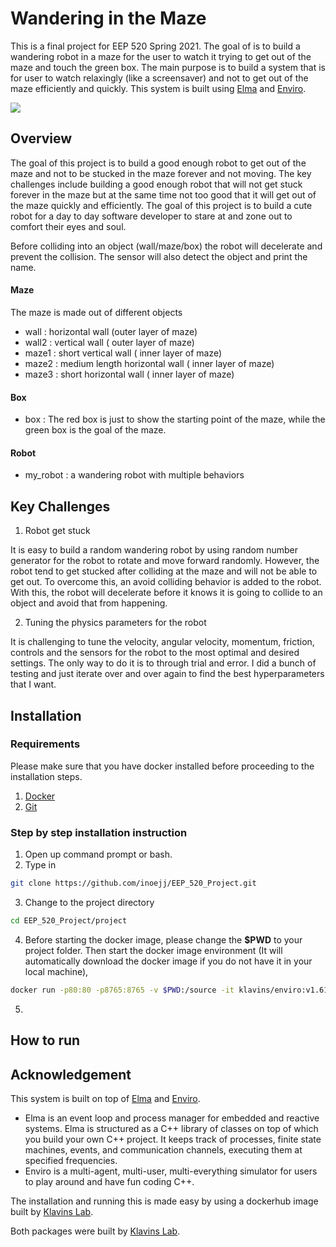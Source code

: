# Wandering in the Maze

This is a final project for EEP 520 Spring 2021. The goal of is to build a wandering robot in a maze for the user to watch it trying to get out of the maze and touch the green box. The main purpose is to build a system that is for user to watch relaxingly (like a screensaver) and not to get out of the maze efficiently and quickly. This system is built using [Elma](https://github.com/klavinslab/elma) and [Enviro](https://github.com/klavinslab/enviro).

![](/images/wanderingbot.gif)

## Overview

The goal of this project is to build a good enough robot to get out of the maze and not to be stucked in the maze forever and not moving. The key challenges include building a good enough robot that will not get stuck forever in the maze but at the same time not too good that it will get out of the maze quickly and efficiently. The goal of this project is to build a cute robot for a day to day software developer to stare at and zone out to comfort their eyes and soul.

Before colliding into an object (wall/maze/box) the robot will decelerate and prevent the collision. The sensor will also detect the object and print the name.

#### Maze
The maze is made out of different objects

- wall : horizontal wall (outer layer of maze)
- wall2 : vertical wall ( outer layer of maze)
- maze1 : short vertical wall ( inner layer of maze)
- maze2 : medium length horizontal wall ( inner layer of maze)
- maze3 : short horizontal wall ( inner layer of maze)

#### Box
- box : The red box is just to show the starting point of the maze, while the green box is the goal of the maze.

#### Robot

- my_robot : a wandering robot with multiple behaviors

## Key Challenges

1. Robot get stuck

It is easy to build a random wandering robot by using random number generator for the robot to rotate and move forward randomly. However, the robot tend to get stucked after colliding at the maze and will not be able to get out. To overcome this, an avoid colliding behavior is added to the robot. With this, the robot will decelerate before it knows it is going to collide to an object and avoid that from happening. 

2. Tuning the physics parameters for the robot

It is challenging to tune the velocity, angular velocity, momentum, friction, controls and the sensors for the robot to the most optimal and desired settings. The only way to do it is to through trial and error. I did a bunch of testing and just iterate over and over again to find the best hyperparameters that I want.

## Installation

### Requirements
Please make sure that you have docker installed before proceeding to the installation steps.

1. [Docker](https://docs.docker.com/get-docker/)
2. [Git](https://git-scm.com/)

### Step by step installation instruction


1. Open up command prompt or bash.
2. Type in 
```bash
git clone https://github.com/inoejj/EEP_520_Project.git
```
3. Change to the project directory
```bash
cd EEP_520_Project/project
```
4. Before starting the docker image, please change the **$PWD** to your project folder. Then start the docker image environment (It will automatically download the docker image if you do not have it in your local machine),
```bash
docker run -p80:80 -p8765:8765 -v $PWD:/source -it klavins/enviro:v1.61 bash
```
5. 


## How to run


## Acknowledgement

This system is built on top of [Elma](https://github.com/klavinslab/elma) and [Enviro](https://github.com/klavinslab/enviro). 

- Elma is an event loop and process manager for embedded and reactive systems. Elma is structured as a C++ library of classes on top of which you build your own C++ project. It keeps track of processes, finite state machines, events, and communication channels, executing them at specified frequencies. 
- Enviro is a multi-agent, multi-user, multi-everything simulator for users to play around and have fun coding C++.

The installation and running this is made easy by using a dockerhub image built by [Klavins Lab](https://github.com/klavinslab).

Both packages were built by [Klavins Lab](https://github.com/klavinslab).


